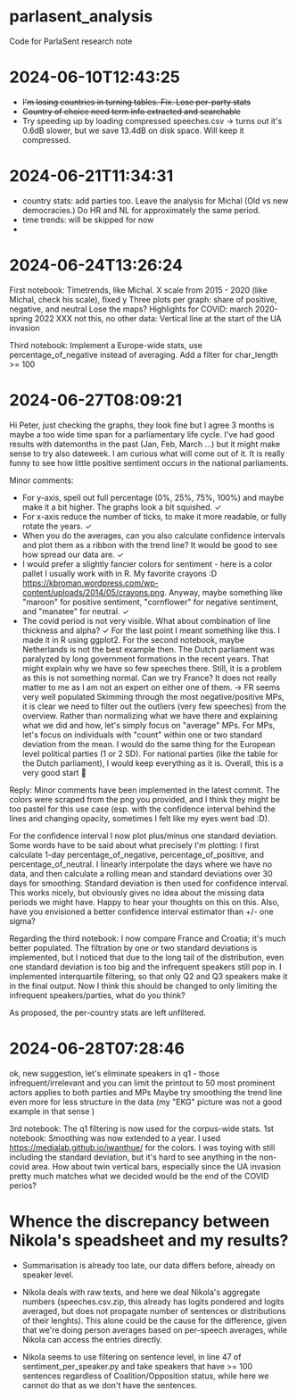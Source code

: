 # parlasent_analysis
Code for ParlaSent research note


# 2024-06-10T12:43:25

* ~~I'm losing countries in turning tables. Fix.  Lose per-party stats~~
* ~~Country of choice need term info extracted and searchable~~
* Try speeding up by loading compressed speeches.csv -> turns out it's 0.6dB slower, but we save 13.4dB on disk space. Will keep it compressed.

# 2024-06-21T11:34:31

* country stats: add parties too. Leave the analysis for Michal (Old vs new democracies.) Do HR and NL for approximately the same period.
* time trends: will be skipped for now
*

# 2024-06-24T13:26:24
First notebook:
Timetrends, like Michal. X scale from 2015 - 2020 (like Michal, check his scale), fixed y
Three plots per graph: share of positive, negative, and neutral
Lose the maps?
Highlights for COVID: march 2020-spring 2022
XXX not this, no other data: Vertical line at the start of the UA invasion


Third notebook:
Implement a Europe-wide stats, use percentage_of_negative instead of averaging.
Add a filter for char_length >= 100


# 2024-06-27T08:09:21

Hi Peter, just checking the graphs, they look fine but I agree 3 months is maybe a too wide time span for a parliamentary life cycle. I've had good results with datemonths in the past (Jan, Feb, March ...) but it might make sense to try also dateweek. I am curious what will come out of it. It is really funny to see how little positive sentiment occurs in the national parliaments.

Minor comments:
- For y-axis, spell out full percentage (0%, 25%, 75%, 100%) and maybe make it a bit higher. The graphs look a bit squished. ✓
- For x-axis reduce the number of ticks, to make it more readable, or fully rotate the years. ✓
- When you do the averages, can you also calculate confidence intervals and plot them as a ribbon with the trend line? It would be good to see how spread our data are. ✓
- I would prefer a slightly fancier colors for sentiment -  here is a color pallet I usually work with in R. My favorite crayons :D https://kbroman.wordpress.com/wp-content/uploads/2014/05/crayons.png. Anyway, maybe something like "maroon" for positive sentiment, "cornflower" for negative sentiment, and "manatee" for neutral. ✓
- The covid period is not very visible. What about combination of line thickness and alpha? ✓
For the last point I meant something like this. I made it in R using ggplot2.
For the second notebook, maybe Netherlands is not the best example then. The Dutch parliament was paralyzed by long government formations in the recent years. That might explain why we have so few speeches there. Still, it is a problem as this is not something normal. Can we try France? It does not really matter to me as I am not an expert on either one of them. -> FR seems very well populated
Skimming through the most negative/positive MPs, it is clear we need to filter out the outliers (very few speeches) from the overview. Rather than normalizing what we have there and explaining what we did and how, let's simply focus on "average" MPs. For MPs, let's focus on individuals with "count" within one or two standard deviation from the mean.
I would do the same thing for the European level political parties (1 or 2 SD). For national parties (like the table for the Dutch parliament), I would keep everything as it is.
Overall, this is a very good start 👏

Reply:
Minor comments have been implemented in the latest commit. The colors were scraped from the png you provided, and I think they might be too pastel for this use case (esp. with the confidence interval behind the lines and changing opacity, sometimes I felt like my eyes went bad :D).

For the confidence interval I now plot plus/minus one standard deviation. Some words have to be said about what precisely I'm plotting: I first calculate 1-day percentage_of_negative, percentage_of_positive, and percentage_of_neutral. I linearly interpolate the days where we have no data, and then calculate a rolling mean and standard deviations over 30 days for smoothing. Standard deviation is then used for confidence interval. This works nicely, but obviously gives no idea about the missing data periods we might have. Happy to hear your thoughts on this on this. Also, have you envisioned a better confidence interval estimator than +/- one sigma?

Regarding the third notebook: I now compare France and Croatia; it's much better populated. The filtration by one or two standard deviations is implemented, but I noticed that due to the long tail of the distribution, even one standard deviation is too big and the infrequent speakers still pop in. I implemented interquartile filtering, so that only Q2 and Q3 speakers make it in the final output. Now I think this should be changed to only limiting the infrequent speakers/parties, what do you think?

As proposed, the per-country stats are left unfiltered.

# 2024-06-28T07:28:46

ok, new suggestion, let's eliminate speakers in q1 -  those infrequent/irrelevant
and you can limit the printout to 50 most prominent actors
applies to both parties and MPs
Maybe try smoothing the trend line even more for less structure in the data (my "EKG" picture  was not a good example in that sense )

3rd notebook: The q1 filtering is now used for the corpus-wide stats.
1st notebook: Smoothing was now extended to a year. I used https://medialab.github.io/iwanthue/ for the colors. I was toying with still including the standard deviation, but it's hard to see anything in the non-covid area. How about twin vertical bars, especially since the UA invasion pretty much matches what we decided would be the end of the COVID perios?


# Whence the discrepancy between Nikola's speadsheet and my results?

* Summarisation is already too late, our data differs before, already on speaker level.

* Nikola deals with raw texts, and here we deal Nikola's aggregate numbers (speeches.csv.zip, this already has logits pondered and logits averaged, but does not propagate number of sentences or distributions of their lenghts). This alone could be the cause for the difference, given that we're doing person averages based on per-speech averages, while Nikola can access the entries directly.

* Nikola seems to use filtering on sentence level, in line 47 of sentiment_per_speaker.py and take speakers that have >= 100 sentences regardless of Coalition/Opposition status, while here we cannot do that as we don't have the sentences.